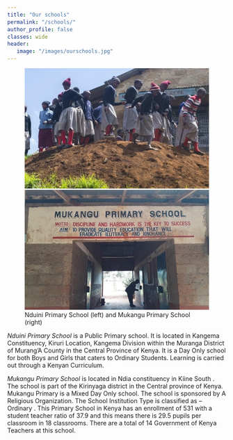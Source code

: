 ```yaml
---
title: "Our schools"
permalink: "/schools/"
author_profile: false
classes: wide
header:
   image: "/images/ourschools.jpg"
---
```


<figure class="half">
    <a href="/images/school1.jpg"><img src="/images/school1.jpg"></a>
    <a href="/images/school2.jpg"><img src="/images/school2.jpg"></a>
    <figcaption>Nduini Primary School (left) and Mukangu Primary School (right)</figcaption>
</figure>

*Nduini Primary School* is a Public Primary school. It is located in Kangema Constituency, Kiruri Location, Kangema Division within the Muranga District of Murang’A County in the Central Province of Kenya. It is a Day Only school for both Boys and Girls that caters to Ordinary Students. Learning is carried out through a Kenyan Curriculum.

*Mukangu Primary School* is located in Ndia constituency in Kiine South . The school is part of the Kirinyaga district in the Central province of Kenya. Mukangu Primary is a Mixed Day Only school. The school is sponsored by A Religious Organization. The School Institution Type is classified as – Ordinary . This Primary School in Kenya has an enrollment of 531 with a student teacher ratio of 37.9 and this means there is 29.5 pupils per classroom in 18 classrooms. There are a total of 14 Government of Kenya Teachers at this school.